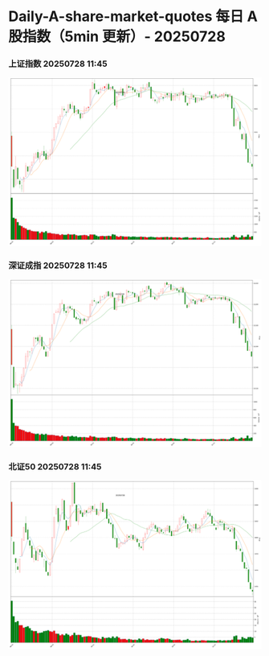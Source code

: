 
# Daily-A-share-market-quotes 每日 A 股指数（5min 更新）- 20250728

### 上证指数 20250728 11:45
![](./fig/2025/7/20250728-sh000001.png)

### 深证成指 20250728 11:45
![](./fig/2025/7/20250728-sz399001.png)

### 北证50 20250728 11:45
![](./fig/2025/7/20250728-bj899050.png)
